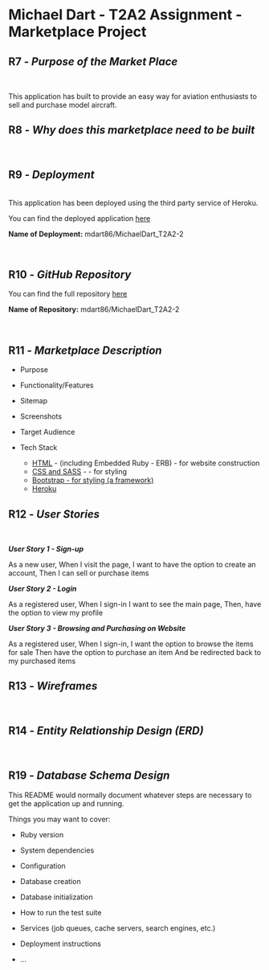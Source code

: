 # Michael Dart - T2A2 Assignment - Marketplace Project

## **R7** - *Purpose of the Market Place*
<br>

This application has built to provide an easy way for aviation enthusiasts to sell and purchase model aircraft. 

## **R8** - *Why does this marketplace need to be built*

<br>

## **R9** - *Deployment*
<br>
This application has been deployed using the third party service of Heroku.

You can find the deployed application [here]()

**Name of Deployment:** mdart86/MichaelDart_T2A2-2

<br>

## **R10** - *GitHub Repository*
You can find the full repository [here](https://github.com/mdart86/MichaelDart_T2A2-2)
<br>

**Name of Repository:** mdart86/MichaelDart_T2A2-2

<br>

## **R11** - *Marketplace Description*
- Purpose

- Functionality/Features

- Sitemap

- Screenshots

- Target Audience

- Tech Stack
  - [HTML](https://html.spec.whatwg.org/) - (including Embedded Ruby - ERB) - for website construction
  - [CSS and SASS](https://www.w3.org/TR/CSS/#css) - - for styling
  - [Bootstrap - for styling (a framework)](https://getbootstrap.com/)
  - [Heroku](https://www.heroku.com/)



## **R12** - *User Stories*
<br>

***User Story 1 - Sign-up***
<br>

As a new user,
When I visit the page, I want to have the option to create an account,
Then I can sell or purchase items

***User Story 2 - Login***
<br>

As a registered user,
When I sign-in I want to see the main page,
Then, have the option to view my profile 

***User Story 3 - Browsing and Purchasing on Website***
<br>

As a registered user,
When I sign-in, I want the option to browse the items for sale
Then have the option to purchase an item
And be redirected back to my purchased items

## **R13** - *Wireframes*
<br>

## **R14** - *Entity Relationship Design (ERD)*
<br>

## **R19** - *Database Schema Design*



This README would normally document whatever steps are necessary to get the
application up and running.

Things you may want to cover:

* Ruby version

* System dependencies

* Configuration

* Database creation

* Database initialization

* How to run the test suite

* Services (job queues, cache servers, search engines, etc.)

* Deployment instructions

* ...
